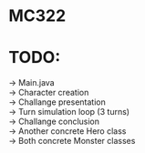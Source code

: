 # MC322

# TODO:
  -> Main.java<br>
    -> Character creation<br>
    -> Challange presentation<br>
    -> Turn simulation loop (3 turns)<br>
    -> Challange conclusion<br>
  -> Another concrete Hero class<br>
  -> Both concrete Monster classes<br>

